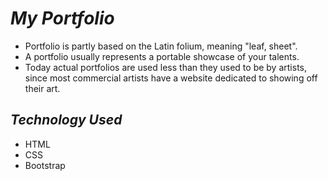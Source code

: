
# **_My Portfolio_**

+ Portfolio is partly based on the Latin folium, meaning "leaf, sheet".
+ A portfolio usually represents a portable showcase of your talents. 
+ Today actual portfolios are used less than they used to be by artists, since most commercial artists have a website dedicated to showing off their art.

## **_Technology Used_**

+ HTML
+ CSS
+ Bootstrap

